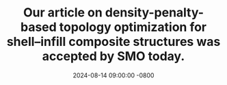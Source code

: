 ---
title: >-  
  Our article on density-penalty-based topology optimization for shell–infill composite structures was accepted by SMO today.
date: 2024-08-14 09:00:00 -0800  
---